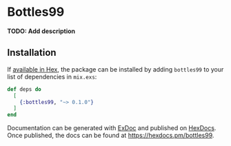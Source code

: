 # Bottles99

**TODO: Add description**

## Installation

If [available in Hex](https://hex.pm/docs/publish), the package can be installed
by adding `bottles99` to your list of dependencies in `mix.exs`:

```elixir
def deps do
  [
    {:bottles99, "~> 0.1.0"}
  ]
end
```

Documentation can be generated with [ExDoc](https://github.com/elixir-lang/ex_doc)
and published on [HexDocs](https://hexdocs.pm). Once published, the docs can
be found at <https://hexdocs.pm/bottles99>.

